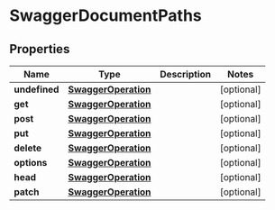 
# SwaggerDocumentPaths

## Properties
Name | Type | Description | Notes
------------ | ------------- | ------------- | -------------
**undefined** | [**SwaggerOperation**](SwaggerOperation.md) |  |  [optional]
**get** | [**SwaggerOperation**](SwaggerOperation.md) |  |  [optional]
**post** | [**SwaggerOperation**](SwaggerOperation.md) |  |  [optional]
**put** | [**SwaggerOperation**](SwaggerOperation.md) |  |  [optional]
**delete** | [**SwaggerOperation**](SwaggerOperation.md) |  |  [optional]
**options** | [**SwaggerOperation**](SwaggerOperation.md) |  |  [optional]
**head** | [**SwaggerOperation**](SwaggerOperation.md) |  |  [optional]
**patch** | [**SwaggerOperation**](SwaggerOperation.md) |  |  [optional]



